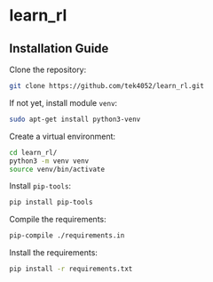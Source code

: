 # learn_rl

## Installation Guide

Clone the repository:

```sh
git clone https://github.com/tek4052/learn_rl.git
```

If not yet, install module `venv`:

```sh
sudo apt-get install python3-venv
```

Create a virtual environment:

```sh
cd learn_rl/
python3 -m venv venv
source venv/bin/activate
```

Install `pip-tools`:

```sh
pip install pip-tools
```

Compile the requirements:

```sh
pip-compile ./requirements.in
```

Install the requirements:

```sh
pip install -r requirements.txt
```

